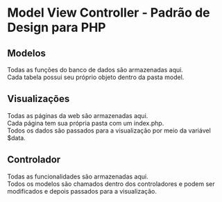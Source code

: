 # Model View Controller - Padrão de Design para PHP

## Modelos

Todas as funções do banco de dados são armazenadas aqui.  
Cada tabela possui seu próprio objeto dentro da pasta model.

## Visualizações

Todas as páginas da web são armazenadas aqui.  
Cada página tem sua própria pasta com um index.php.  
Todos os dados são passados ​​para a visualização por meio da variável $data.

## Controlador

Todas as funcionalidades são armazenadas aqui.  
Todos os modelos são chamados dentro dos controladores e podem ser modificados e depois passados ​​​​para a visualização.
